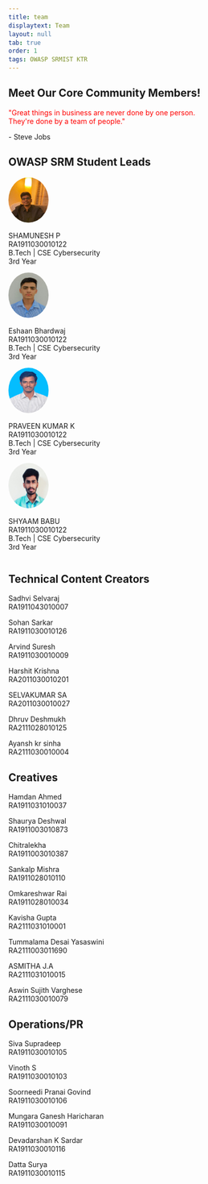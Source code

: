 ```yaml
---
title: team
displaytext: Team
layout: null
tab: true
order: 1
tags: OWASP SRMIST KTR
---
```


## Meet Our Core Community Members!
<p style="color:red;">"Great things in business are never done by one person.<br>
  They're done by a team of people."</p>
 <p>- Steve Jobs</p>
 
## OWASP SRM Student Leads
 
 <div style="display:inline;">
   <img src="assets/images/leads/shamunesh P.jpg" width="80" height="90" style="border-radius:50%;"> <br>
   <p>SHAMUNESH P<br>
    RA1911030010122<br>
    B.Tech | CSE Cybersecurity<br>
    3rd Year</p>
 </div>
  <div style="display:inline-block;">
    <img src="assets/images/leads/eshaan.jpg" width="80" height="90" style="border-radius:50%;"> <br>
   <p>Eshaan Bhardwaj<br>
    RA1911030010122<br>
    B.Tech | CSE Cybersecurity<br>
    3rd Year</p>
  </div>
  <div>
    <img src="assets/images/leads/praveen.jpg" width="80" height="90" style="border-radius:50%;"> <br>
   <p>PRAVEEN KUMAR K<br>
    RA1911030010122<br>
    B.Tech | CSE Cybersecurity<br>
    3rd Year</p>
  </div>
  <div style="display:inline-block;">
    <img src="assets/images/leads/shyam.jpg" width="80" height="90" style="border-radius:50%;"> <br>
   <p>SHYAAM BABU<br>
    RA1911030010122<br>
    B.Tech | CSE Cybersecurity<br>
    3rd Year</p>
  </div>
 
## Technical Content Creators
 <div>
  
  <p>Sadhvi Selvaraj<br>
    RA1911043010007</p>
  
   <p>Sohan Sarkar<br>
    RA1911030010126</p>
  
   <p>Arvind Suresh<br>
    RA1911030010009</p>
  
   <p>Harshit Krishna<br>
    RA2011030010201</p>
  
  <p>SELVAKUMAR SA<br>
    RA2011030010027</p>
  
  <p>Dhruv Deshmukh<br>
    RA2111028010125</p>
  
  <p>Ayansh kr sinha<br>
    RA2111030010004</p>
  
 </div>
 
## Creatives
 <div>
  
  <p>Hamdan Ahmed<br>
    RA1911031010037</p>
  
   <p>Shaurya Deshwal<br>
    RA1911003010873</p>
  
   <p>Chitralekha<br>
    RA1911003010387</p>
  
   <p>Sankalp Mishra<br>
    RA1911028010110</p>
  
  <p>Omkareshwar Rai<br>
    RA1911028010034</p>
  
  <p>Kavisha Gupta<br>
    RA2111031010001</p>
  
  <p>Tummalama Desai Yasaswini<br>
    RA2111003011690</p>
  
  <p>ASMITHA J.A<br>
    RA2111031010015</p>
  
  <p>Aswin Sujith Varghese<br>
    RA2111030010079</p>
 
  
 </div>

## Operations/PR
 <div>
  
  <p>Siva Supradeep<br>
    RA1911030010105</p>
  
   <p>Vinoth S<br>
    RA1911030010103</p>
  
   <p>Soorneedi Pranai Govind<br>
    RA1911030010106</p>
  
   <p>Mungara Ganesh Haricharan<br>
    RA1911030010091</p>
  
  <p>Devadarshan K Sardar<br>
    RA1911030010116</p>
  
  <p>Datta Surya<br>
    RA1911030010115</p>
 </div>
